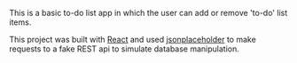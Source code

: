 This is a basic to-do list app in which the user can add or remove 'to-do' list items.

This project was built with [React](https://github.com/facebook/create-react-app) and used [jsonplaceholder](https://jsonplaceholder.typicode.com/) to make requests to a fake REST api to simulate database manipulation.

